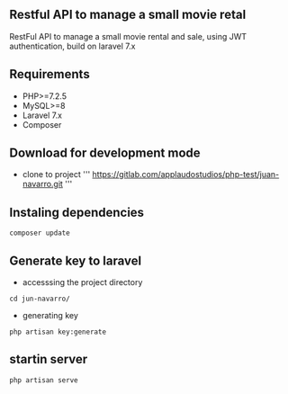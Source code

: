 ## Restful API to manage a small movie retal
RestFul API to manage a small movie rental and sale, using JWT authentication, build on laravel 7.x

## Requirements
* PHP>=7.2.5
* MySQL>=8
* Laravel 7.x
* Composer 

## Download for development mode
* clone to project
'''
https://gitlab.com/applaudostudios/php-test/juan-navarro.git
'''

## Instaling dependencies
```
composer update
```
## Generate key to laravel
* accesssing the project directory
```
cd jun-navarro/
```
* generating key

```
php artisan key:generate
```

## startin server
```
php artisan serve
```